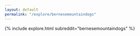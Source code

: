 ```yaml
---
layout: default
permalink: "/explore/bernesemountaindogs"
---
```


{% include explore.html subreddit="bernesemountaindogs" %}
